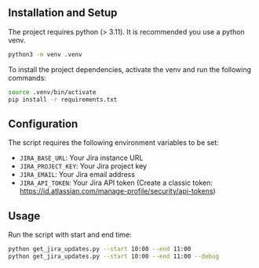 ## Installation and Setup
The project requires python (> 3.11). It is recommended you use a python venv.
```bash
python3 -m venv .venv
```

To install the project dependencies, activate the venv and run the following commands:
```bash
source .venv/bin/activate
pip install -r requirements.txt
```

## Configuration
The script requires the following environment variables to be set:

- `JIRA_BASE_URL`: Your Jira instance URL
- `JIRA_PROJECT_KEY`: Your Jira project key
- `JIRA_EMAIL`: Your Jira email address
- `JIRA_API_TOKEN`: Your Jira API token (Create a classic token: https://id.atlassian.com/manage-profile/security/api-tokens)

## Usage
Run the script with start and end time:
```bash
python get_jira_updates.py --start 10:00 --end 11:00
python get_jira_updates.py --start 10:00 --end 11:00 --debug

